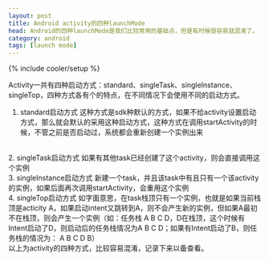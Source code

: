 ```yaml
---
layout: post
title: Android activity的四种launchMode
head: Android的四种launchMode是我们比较常用的基础点，但是有时候很容易就混淆了。
category: android 
tags: [launch mode]
---
```

{% include cooler/setup %}

Activity一共有四种启动方式：standard、singleTask、singleInstance、singleTop，四种方式各有个的特点，在不同情况下会使用不同的启动方式。
1. standard启动方式
这种方式是sdk种默认的方式，如果不给activity设置启动方式，那么就会默认的采用这种启动方式，这种方式在调用startActivity的时候，不管之前是否启动过，系统都会重新创建一个实例出来
</br>
2. singleTask启动方式
如果有其他task已经创建了这个activity，则会直接调用这个实例
</br>
3. singleInstance启动方式
新建一个task，并且该task中有且只有一个该activity的实例，如果后面再次调用startActivity，会重用这个实例
</br>
4. singleTop启动方式
如字面意思，在task栈顶只有一个实例，也就是如果当前栈顶是acticity A，如果启动intent又跳转到A，则不会产生新的实例，但如果A最初不在栈顶，则会产生一个实例（如：任务栈 A B C D，D在栈顶，这个时候有Intent启动了D，则启动后的任务栈情况为A B C D；如果有Intent启动了B，则任务栈的情况为： A B C D B）
</br>
以上为activity的四种方式，比较容易混淆，记录下来以备查看。